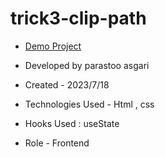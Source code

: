 # trick3-clip-path


- [Demo Project](https://parastoo-asgari.github.io/trick3-clip-path/)

- Developed by parastoo asgari

- Created - 2023/7/18

- Technologies Used - Html , css 

- Hooks Used : useState 

- Role - Frontend

